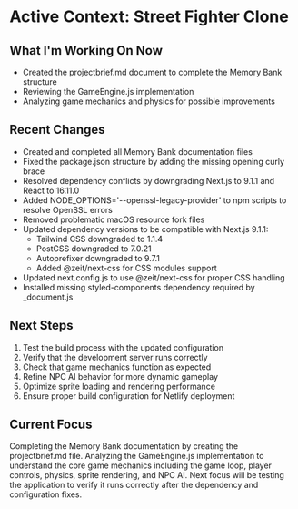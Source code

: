 # Active Context: Street Fighter Clone

## What I'm Working On Now
- Created the projectbrief.md document to complete the Memory Bank structure
- Reviewing the GameEngine.js implementation
- Analyzing game mechanics and physics for possible improvements

## Recent Changes
- Created and completed all Memory Bank documentation files
- Fixed the package.json structure by adding the missing opening curly brace
- Resolved dependency conflicts by downgrading Next.js to 9.1.1 and React to 16.11.0
- Added NODE_OPTIONS='--openssl-legacy-provider' to npm scripts to resolve OpenSSL errors
- Removed problematic macOS resource fork files
- Updated dependency versions to be compatible with Next.js 9.1.1:
  - Tailwind CSS downgraded to 1.1.4
  - PostCSS downgraded to 7.0.21
  - Autoprefixer downgraded to 9.7.1
  - Added @zeit/next-css for CSS modules support
- Updated next.config.js to use @zeit/next-css for proper CSS handling
- Installed missing styled-components dependency required by _document.js

## Next Steps
1. Test the build process with the updated configuration
2. Verify that the development server runs correctly
3. Check that game mechanics function as expected
4. Refine NPC AI behavior for more dynamic gameplay
5. Optimize sprite loading and rendering performance
6. Ensure proper build configuration for Netlify deployment

## Current Focus
Completing the Memory Bank documentation by creating the projectbrief.md file. Analyzing the GameEngine.js implementation to understand the core game mechanics including the game loop, player controls, physics, sprite rendering, and NPC AI. Next focus will be testing the application to verify it runs correctly after the dependency and configuration fixes.
